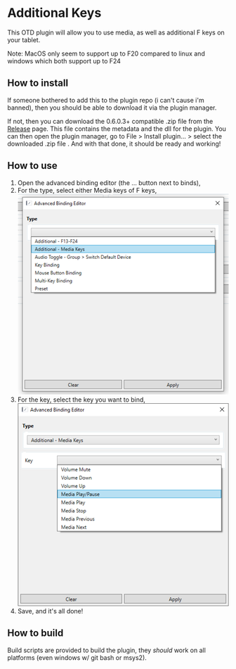 # Additional Keys

This OTD plugin will allow you to use media, as well as additional F keys on your tablet.

Note: MacOS only seem to support up to F20 compared to linux and windows which both support up to F24

## How to install

If someone bothered to add this to the plugin repo (i can't cause i'm banned), then you should 
be able to download it via the plugin manager.

If not, then you can download the 0.6.0.3+ compatible .zip file from the [Release](https://github.com/Mrcubix/Additional-Keys/releases/latest) 
page. This file contains the metadata and the dll for the plugin.
You can then open the plugin manager, go to File > Install plugin... > select the downloaded .zip file .
And with that done, it should be ready and working!

## How to use

1. Open the advanced binding editor (the ... button next to binds),
2. For the type, select either Media keys of F keys,
![step-2](https://github.com/Mrcubix/Additional-Keys/blob/master/docs/images/setup/Step-2.png)
3. For the key, select the key you want to bind,
![step-3](https://github.com/Mrcubix/Additional-Keys/blob/master/docs/images/setup/Step-3.png)
4. Save, and it's all done!

## How to build

Build scripts are provided to build the plugin, they *should* work on all platforms (even windows w/ git bash or msys2).